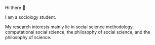 Hi there 👋

I am a sociology student.

My research interests mainly lie in social science methodology, computational social science, the philosophy of social science, and the philosophy of science.



